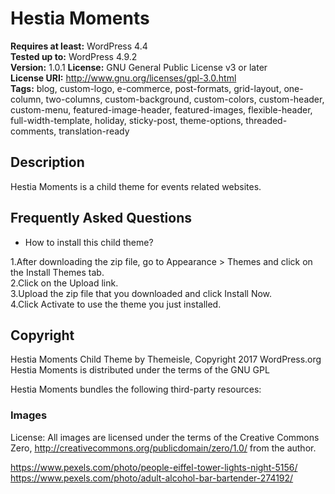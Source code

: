 # Hestia Moments
**Requires at least:** WordPress 4.4  
**Tested up to:** WordPress 4.9.2    
**Version:** 1.0.1
**License:** GNU General Public License v3 or later  
**License URI:** http://www.gnu.org/licenses/gpl-3.0.html  
**Tags:** blog, custom-logo, e-commerce, post-formats, grid-layout, one-column, two-columns, custom-background, custom-colors, custom-header, custom-menu, featured-image-header, featured-images, flexible-header, full-width-template, holiday, sticky-post, theme-options, threaded-comments, translation-ready

## Description

Hestia Moments is a child theme for events related websites.

## Frequently Asked Questions

* How to install this child theme?
 
1.After downloading the zip file, go to Appearance > Themes and click on the Install Themes tab.  
2.Click on the Upload link.  
3.Upload the zip file that you downloaded and click Install Now.  
4.Click Activate to use the theme you just installed.  

## Copyright

Hestia Moments Child Theme by Themeisle, Copyright 2017 WordPress.org
Hestia Moments is distributed under the terms of the GNU GPL

Hestia Moments bundles the following third-party resources:

### Images

License: All images are licensed under the terms of the Creative Commons Zero, http://creativecommons.org/publicdomain/zero/1.0/ from the author.

https://www.pexels.com/photo/people-eiffel-tower-lights-night-5156/
https://www.pexels.com/photo/adult-alcohol-bar-bartender-274192/

